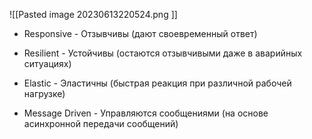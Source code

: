 ![[Pasted image 20230613220524.png  ]]


- Responsive - Отзывчивы (дают своевременный ответ)
    
- Resilient - Устойчивы (остаются отзывчивыми даже в аварийных ситуациях)
    
- Elastic - Эластичны (быстрая реакция при различной рабочей нагрузке)
    
- Message Driven - Управляются сообщениями (на основе асинхронной передачи сообщений)